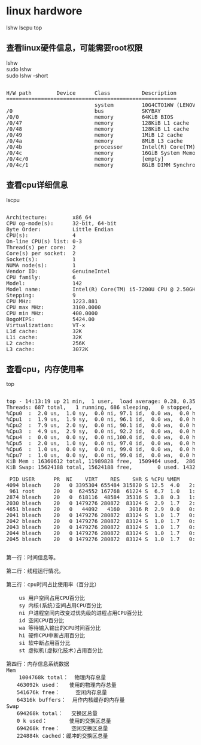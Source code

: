 # linux hardwore

lshw
lscpu
top

## 查看linux硬件信息，可能需要root权限    
lshw    
sudo lshw    
sudo lshw -short  
   
<pre>  
H/W path        Device      Class          Description  
======================================================  
                            system         10G4CTO1WW (LENOVO_MT_10G4_BU_LENOVO_FM_ThinkCentre M8600t-N000)  
/0                          bus            SKYBAY  
/0/0                        memory         64KiB BIOS  
/0/47                       memory         128KiB L1 cache  
/0/48                       memory         128KiB L1 cache  
/0/49                       memory         1MiB L2 cache  
/0/4a                       memory         8MiB L3 cache  
/0/4b                       processor      Intel(R) Core(TM) i7-6700 CPU @ 3.40GHz  
/0/4c                       memory         16GiB System Memory  
/0/4c/0                     memory         [empty]  
/0/4c/1                     memory         8GiB DIMM Synchronous 2133 MHz (0.5 ns)  
</pre>  
    
## 查看cpu详细信息    
lscpu    
    
<pre>   
Architecture:        x86_64    
CPU op-mode(s):      32-bit, 64-bit    
Byte Order:          Little Endian    
CPU(s):              4    
On-line CPU(s) list: 0-3    
Thread(s) per core:  2    
Core(s) per socket:  2    
Socket(s):           1    
NUMA node(s):        1    
Vendor ID:           GenuineIntel    
CPU family:          6    
Model:               142    
Model name:          Intel(R) Core(TM) i5-7200U CPU @ 2.50GHz    
Stepping:            9    
CPU MHz:             1223.881    
CPU max MHz:         3100.0000    
CPU min MHz:         400.0000    
BogoMIPS:            5424.00    
Virtualization:      VT-x    
L1d cache:           32K    
L1i cache:           32K    
L2 cache:            256K    
L3 cache:            3072K    
</pre>   
    
    
## 查看cpu，内存使用率    
top     
    
<pre>   
top - 14:13:19 up 21 min,  1 user,  load average: 0.28, 0.35, 0.52    
Threads: 687 total,   1 running, 686 sleeping,   0 stopped,   0 zombie    
%Cpu0  :  2.0 us,  1.0 sy,  0.0 ni, 97.1 id,  0.0 wa,  0.0 hi,  0.0 si,  0.0 st    
%Cpu1  :  1.9 us,  1.9 sy,  0.0 ni, 96.1 id,  0.0 wa,  0.0 hi,  0.0 si,  0.0 st    
%Cpu2  :  7.9 us,  2.0 sy,  0.0 ni, 90.1 id,  0.0 wa,  0.0 hi,  0.0 si,  0.0 st    
%Cpu3  :  4.9 us,  2.9 sy,  0.0 ni, 92.2 id,  0.0 wa,  0.0 hi,  0.0 si,  0.0 st    
%Cpu4  :  0.0 us,  0.0 sy,  0.0 ni,100.0 id,  0.0 wa,  0.0 hi,  0.0 si,  0.0 st    
%Cpu5  :  2.0 us,  1.0 sy,  0.0 ni, 97.0 id,  0.0 wa,  0.0 hi,  0.0 si,  0.0 st    
%Cpu6  :  1.0 us,  0.0 sy,  0.0 ni, 99.0 id,  0.0 wa,  0.0 hi,  0.0 si,  0.0 st    
%Cpu7  :  1.0 us,  0.0 sy,  0.0 ni, 99.0 id,  0.0 wa,  0.0 hi,  0.0 si,  0.0 st    
KiB Mem : 16360612 total, 11989828 free,  1509464 used,  2861320 buff/cache    
KiB Swap: 15624188 total, 15624188 free,        0 used. 14320080 avail Mem    
    
 PID USER      PR  NI    VIRT    RES    SHR S %CPU %MEM     TIME+ COMMAND                
4094 bleach    20   0 3395304 655484 315820 S 12.5  4.0   2:17.14 Web Content            
 961 root      20   0  624552 167768  61224 S  6.7  1.0   1:15.59 Xorg                   
2874 bleach    20   0  618116  48584  35316 S  3.8  0.3   1:26.39 gnome-terminal-        
2030 bleach    20   0 1479276 280872  83124 S  2.9  1.7   2:46.31 compiz                 
4651 bleach    20   0   44092   4160   3016 R  2.9  0.0   0:00.38 top                    
2041 bleach    20   0 1479276 280872  83124 S  1.0  1.7   0:22.52 llvmpipe-0             
2042 bleach    20   0 1479276 280872  83124 S  1.0  1.7   0:22.90 llvmpipe-1             
2043 bleach    20   0 1479276 280872  83124 S  1.0  1.7   0:21.99 llvmpipe-2             
2044 bleach    20   0 1479276 280872  83124 S  1.0  1.7   0:22.43 llvmpipe-3             
2045 bleach    20   0 1479276 280872  83124 S  1.0  1.7   0:22.09 llvmpipe-4             
</pre>  
  
<pre>  
第一行：时间信息等。  
  
第二行：线程运行情况。  
  
第三行：cpu时间占比使用率（百分比）  
  
	us 用户空间占用CPU百分比  
	sy 内核(系统)空间占用CPU百分比  
	ni 户进程空间内改变过优先级的进程占用CPU百分比  
	id 空闲CPU百分比  
	wa 等待输入输出的CPU时间百分比  
	hi 硬件CPU中断占用百分比  
	si 软中断占用百分比  
	st 虚拟机(虚拟化技术)占用百分比  
  
第四行：内存信息系统数据　  
Mem  
	1004768k total：  物理内存总量  
　　463092k used：   使用的物理内存总量  
　　541676k free：     空闲内存总量  
　　64316k buffers：  用作内核缓存的内存量  
Swap  
　　694268k total：　 交换区总量  
　　0 k used：　　　  使用的交换区总量  
　　694268k free：　  空闲交换区总量  
　　224884k cached：缓冲的交换区总量  
</pre>  
